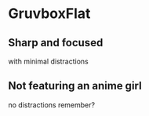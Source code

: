 # GruvboxFlat

## Sharp and focused
with minimal distractions

## Not featuring an anime girl
no distractions remember?
